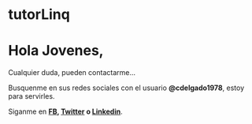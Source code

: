 # tutorLinq

# Hola Jovenes, 

Cualquier duda, pueden contactarme... 

Busquenme en sus redes sociales con el usuario **@cdelgado1978**, estoy para servirles.

Siganme en **[FB](www.facebook.com/cdelgado1978), [Twitter](www.twitter.com/cdelgado1978) o [Linkedin](www.linkedin.com/in/cdelgado1978)**.


